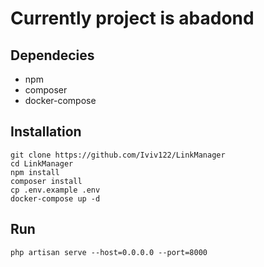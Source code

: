 # Currently project is abadond

## Dependecies
- npm
- composer
- docker-compose

## Installation

```
git clone https://github.com/Iviv122/LinkManager
cd LinkManager
npm install
composer install
cp .env.example .env
docker-compose up -d
```

## Run 
```
php artisan serve --host=0.0.0.0 --port=8000
```
